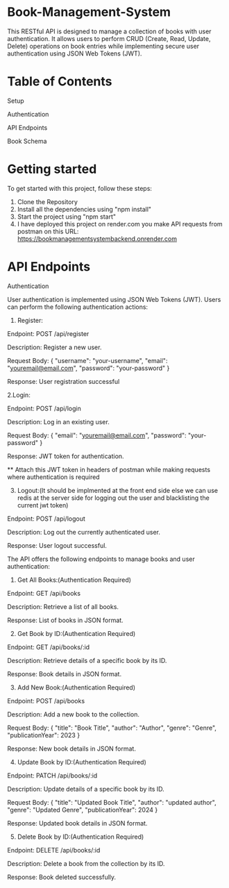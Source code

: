 ﻿# Book-Management-System

 This RESTful API is designed to manage a collection of books with user authentication.
 It allows users to perform CRUD (Create, Read, Update, Delete) operations on book entries while implementing secure user authentication using JSON Web Tokens (JWT).

#  Table of Contents

Setup

Authentication

API Endpoints

Book Schema

# Getting started

To get started with this project, follow these steps:

1. Clone the Repository
2. Install all the dependencies using "npm install"
3. Start the project using "npm start"
4. I have deployed this project on render.com you make API requests from postman on this URL: https://bookmanagementsystembackend.onrender.com

# API Endpoints

Authentication

User authentication is implemented using JSON Web Tokens (JWT). Users can perform the following authentication actions:

1. Register:
   
Endpoint: POST /api/register

Description: Register a new user.

Request Body: { "username": "your-username", "email": "youremail@email.com", "password": "your-password" }

Response: User registration successful



2.Login:

Endpoint: POST /api/login

Description: Log in an existing user.

Request Body: { "email": "youremail@email.com", "password": "your-password" }

Response: JWT token for authentication.

** Attach this JWT token in headers of postman while making requests where authentication is required



3. Logout:(It should be implmented at the front end side else we can use redis at the server side for logging out the user and blacklisting the current jwt token)

Endpoint: POST /api/logout

Description: Log out the currently authenticated user.

Response: User logout successful.



The API offers the following endpoints to manage books and user authentication:



1. Get All Books:(Authentication Required)

Endpoint: GET /api/books

Description: Retrieve a list of all books.

Response: List of books in JSON format.



2. Get Book by ID:(Authentication Required)

Endpoint: GET /api/books/:id

Description: Retrieve details of a specific book by its ID.

Response: Book details in JSON format.



3. Add New Book:(Authentication Required)

Endpoint: POST /api/books

Description: Add a new book to the collection.

Request Body: { "title": "Book Title", "author": "Author", "genre": "Genre", "publicationYear": 2023 }

Response: New book details in JSON format.



4. Update Book by ID:(Authentication Required)

Endpoint: PATCH /api/books/:id

Description: Update details of a specific book by its ID.

Request Body: { "title": "Updated Book Title", "author": "updated author", "genre": "Updated Genre", "publicationYear": 2024 }

Response: Updated book details in JSON format.



5. Delete Book by ID:(Authentication Required)

Endpoint: DELETE /api/books/:id

Description: Delete a book from the collection by its ID.

Response: Book deleted successfully.


